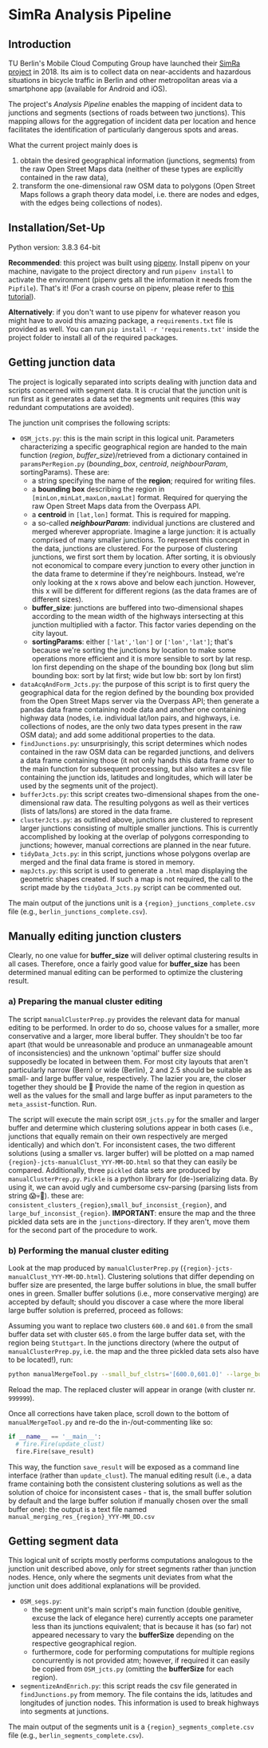 
# SimRa Analysis Pipeline

## Introduction

TU Berlin's Mobile Cloud Computing Group have launched their  [SimRa project](https://www.digital-future.berlin/en/research/projects/simra/ "SimRa Project Site") in 2018. Its aim is to collect data on near-accidents and hazardous situations in bicycle traffic in Berlin and other metropolitan areas via a smartphone app (available for Android and iOS).

The project's *Analysis Pipeline* enables the mapping of incident data to junctions and segments (sections of roads between two junctions). This mapping allows for the aggregation of incident data per location and hence facilitates the identification of particularly dangerous spots and areas.

What the current project mainly does is
1. obtain the desired geographical information (junctions, segments) from the raw Open Street Maps data (neither of these types are explicitly contained in the raw data), 
1. transform the one-dimensional raw OSM data to polygons (Open Street Maps follows a graph theory data model, i.e. there are nodes and edges, with the edges being collections of nodes). 

## Installation/Set-Up

Python version: 3.8.3 64-bit

**Recommended**: this project was built using [pipenv](https://pipenv-fork.readthedocs.io/en/latest/basics.html "Pipenv documentation"). Install pipenv on your machine, navigate to the project directory and run `pipenv install` to activate the environment (pipenv gets all the information it needs from the `Pipfile`). That's it! (For a crash course on pipenv, please refer to [this tutorial](https://www.youtube.com/watch?v=6Qmnh5C4Pmo "Pipenv Crash Course by Traversy Media")).

**Alternatively**: if you don't want to use pipenv for whatever reason you might have to avoid this amazing package, a `requirements.txt` file is provided as well. You can run `pip install -r 'requirements.txt'` inside the project folder to install all of the required packages.

## Getting junction data

The project is logically separated into scripts dealing with junction data and scripts concerned with segment data. It is crucial that the junction unit is run first as it generates a data set the segments unit requires (this way redundant computations are avoided). 

The junction unit comprises the following scripts:
* `OSM_jcts.py`: this is the main script in this logical unit. Parameters characterizing a specific geographical region are handed to the main function (*region*, *buffer_size*)/retrieved from a dictionary contained in `paramsPerRegion.py` (*bounding_box*, *centroid*, *neighbourParam*, sortingParams). These are:
    * a string specifying the name of the **region**; required for writing files. 
    * a **bounding box** describing the region in `[minLon,minLat,maxLon,maxLat]` format. Required for querying the raw Open Street Maps data from the Overpass API.
    * a **centroid** in `[lat,lon]` format. This is required for mapping. 
    * a so-called ***neighbourParam***: individual junctions are clustered and merged wherever appropriate. Imagine a large junction: it is actually comprised of many smaller junctions. To represent this concept in the data, junctions are clustered. For the purpose of clustering junctions, we first sort them by location. After sorting, it is obviously not economical to compare every junction to every other junction in the data frame to determine if they're neighbours. Instead, we're only looking at the x rows above and below each junction. However, this x will be different for different regions (as the data frames are of different sizes).
    * **buffer_size**: junctions are buffered into two-dimensional shapes according to the mean width of the highways intersecting at this junction multiplied with a factor. This factor varies depending on the city layout. 
    * **sortingParams**: either `['lat','lon']` or `['lon','lat']`; that's because we're sorting the junctions by location to make some operations more efficient and it is more sensible to sort by lat resp. lon first depending on the shape of the bounding box (long but slim bounding box: sort by lat first; wide but low bb: sort by lon first) 
* `dataAcqAndForm_Jcts.py`: the purpose of this script is to first query the geographical data for the region defined by the bounding box provided from the Open Street Maps server via the Overpass API; then generate a pandas data frame containing node data and another one containing highway data (nodes, i.e. individual lat/lon pairs, and highways, i.e. collections of nodes, are the only two data types present in the raw OSM data); and add some additional properties to the data.
* `findJunctions.py`: unsurprisingly, this script determines which nodes contained in the raw OSM data can be regarded junctions, and delivers a data frame containing those (it not only hands this data frame over to the main function for subsequent processing, but also writes a csv file containing the junction ids, latitudes and longitudes, which will later be used by the segments unit of the project).
* `bufferJcts.py`: this script creates two-dimensional shapes from the one-dimensional raw data. The resulting polygons as well as their vertices (lists of lats/lons) are stored in the data frame.
* `clusterJcts.py`: as outlined above, junctions are clustered to represent larger junctions consisting of multiple smaller junctions. This is currently accomplished by looking at the overlap of polygons corresponding to junctions; however, manual corrections are planned in the near future.
* `tidyData_Jcts.py`: in this script, junctions whose polygons overlap are merged and the final data frame is stored in memory.
* `mapJcts.py`: this script is used to generate a `.html` map displaying the geometric shapes created. If such a map is not required, the call to the script made by the `tidyData_Jcts.py` script can be commented out.

The main output of the junctions unit is a `{region}_junctions_complete.csv` file (e.g., `berlin_junctions_complete.csv`).

## Manually editing junction clusters

Clearly, no one value for **buffer_size** will deliver optimal clustering results in all cases. Therefore, once a fairly good value for **buffer_size** has been determined manual editing can be performed to optimize the clustering result. 

### a) Preparing the manual cluster editing

The script `manualClusterPrep.py` provides the relevant data for manual editing to be performed. In order to do so, choose values for a smaller, more conservative and a larger, more liberal buffer. They shouldn't be too far apart (that would be unreasonable and produce an unmanageable amount of inconsistencies) and the unknown 'optimal' buffer size should supposedly be located in between them. For most city layouts that aren't particularly narrow (Bern) or wide (Berlin), 2 and 2.5 should be suitable as small- and large buffer value, respectively. The lazier you are, the closer together they should be 🤪
Provide the name of the region in question as well as the values for the small and large buffer as input parameters to the `meta_assist`-function. Run.

The script will execute the main script `OSM_jcts.py` for the smaller and larger buffer and determine which clustering solutions appear in both cases (i.e., junctions that equally remain on their own respectively are merged identically) and which don't. For inconsistent cases, the two different solutions (using a smaller vs. larger buffer) will be plotted on a map named `{region}-jcts-manualClust_YYY-MM-DD.html` so that they can easily be compared. 
Additionally, three `pickled` data sets are produced by `manualClusterPrep.py`. `Pickle` is a python library for (de-)serializing data. By using it, we can avoid ugly and cumbersome csv-parsing (parsing lists from string 😱💀👿). these are: `consistent_clusters_{region}`,`small_buf_inconsist_{region}`, and `large_buf_inconsist_{region}`. **IMPORTANT**: ensure the map and the three pickled data sets are in the `junctions`-directory. If they aren't, move them for the second part of the procedure to work.

### b) Performing the manual cluster editing

Look at the map produced by `manualClusterPrep.py` (`{region}-jcts-manualClust_YYY-MM-DD.html`). Clustering solutions that differ depending on buffer size are presented, the large buffer solutions in blue, the small buffer ones in green. Smaller buffer solutions (i.e., more conservative merging) are accepted by default; should you discover a case where the more liberal large buffer solution is preferred, proceed as follows:

Assuming you want to replace two clusters `600.0` and `601.0` from the small buffer data set with cluster `605.0` from the large buffer data set, with the region being `Stuttgart`. In the junctions directory (where the output of `manualClusterPrep.py`, i.e. the map and the three pickled data sets also have to be located!), run:

```bash
python manualMergeTool.py --small_buf_clstrs='[600.0,601.0]' --large_buf_clstr=605.0 --region="stutt"
```

Reload the map. The replaced cluster will appear in orange (with cluster nr. `999999`). 

Once all corrections have taken place, scroll down to the bottom of `manualMergeTool.py` and re-do the in-/out-commenting like so:

```python
if __name__ == '__main__':
  # fire.Fire(update_clust)
  fire.Fire(save_result)
```

This way, the function `save_result` will be exposed as a command line interface (rather than `update_clust`). The manual editing result (i.e., a data frame containing both the consistent clustering solutions as well as the solution of choice for inconsistent cases - that is, the small buffer solution by default and the large buffer solution if manually chosen over the small buffer one): the output is a text file named `manual_merging_res_{region}_YYY-MM_DD.csv`

## Getting segment data

This logical unit of scripts mostly performs computations analogous to the junction unit described above, only for street segments rather than junction nodes. Hence, only where the segments unit deviates from what the junction unit does additional explanations will be provided.

* `OSM_segs.py`: 
    * the segment unit's main script's main function (double genitive, excuse the lack of elegance here) currently accepts one parameter less than its junctions equivalent; that is because it has (so far) not appeared necessary to vary the **bufferSize** depending on the respective geographical region. 
    * furthermore, code for performing computations for multiple regions concurrently is not provided atm; however, if required it can easily be copied from `OSM_jcts.py` (omitting the **bufferSize** for each region).
* `segmentizeAndEnrich.py`: this script reads the csv file generated in `findJunctions.py` from memory. The file contains the ids, latitudes and longitudes of junction nodes. This information is used to break highways into segments at junctions. 

The main output of the segments unit is a `{region}_segments_complete.csv` file (e.g., `berlin_segments_complete.csv`).